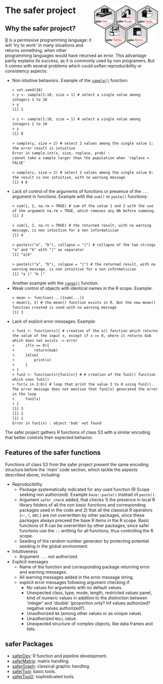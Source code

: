 

# The safer project <a href=""><img src="./profile/safer.png" align="right" height="140" /></a>

## Why the safer project?

[R](https://www.r-project.org) is a permissive programming language: it will 'try to work' in many situations and returns something, when other programming languages would have returned an error. This advantage partly explains its success, as it is commonly used by non programers. But it comes with several problems which could soften reproducibility or consistency aspects:
- Non intuitive behaviors. Example of the [`sample()`](http://127.0.0.1:25073/library/base/html/sample.html) function:
    ```
    > set.seed(16)
    > y <- sample(1:10, size = 1) # select a single value among integers 1 to 10
    > y
    [1] 1
    
    > z <- sample(1:10, size = 1) # select a single value among integers 1 to 10
    > z
    [1] 8
    
    > sample(y, size = 2) # select 2 values among the single value 1: the error result is intuitive
    Error in sample.int(x, size, replace, prob) : 
    cannot take a sample larger than the population when 'replace = FALSE'
    
    > sample(z, size = 2) # select 2 values among the single value 8: the result is non intuitive, with no warning message
    [1] 4 6
    ```
- Lack of control of the arguments of functions or presence of the `...` argument in functions. Example with the `sum()` or `paste()` functions:
    ```
    > sum(1, 2, na.rm = TRUE) # sum of the value 1 and 2 with the use of the argument na.rm = TRUE, which removes any NA before summing.
    [1] 3
    
    > sum(1, 2, na.rn = TRUE) # the returned result, with no warning message, is non intuitive for a non informatician
    [1] 4
    
    > paste(c("a", "b"), collapse = "|") # collapse of the two strings "a" and "b" with "|" as separator
    [1] "a|b"
    
    > paste(c("a", "b"), colapse = "|") # the returned result, with no warning message, is non intuitive for a non informatician
    [1] "a |" "b |"
    ```
    Another example with the [`range()`](https://bugs.r-project.org/show_bug.cgi?id=17654) function.
- Weak control of objects with identical names in the R scope. Example:
    ```
    > mean <- function(...){sum(...)}
    > mean(1, 2) # the mean() function exists in R. But the new mean() function created is used with no warning message
    [1] 3
    ```
- Lack of explicit error messages. Example:
    ```
    > fun1 <- function(x){ # creation of the a() function which returns the value of the input x, except if x == 0, where it returns bob which does not exists -> error
    +     if(x == 0){
    +         return(bob)
    +     }else{
    +         print(x)
    +     }
    + }
    > fun2 <- function(x){fun1(x)} # # creation of the fun2() function which uses fun1()
    > for(x in 3:0){ # loop that print the value 3 to 0 using fun2(). The error message does not mention that fun2(x) generated the error in the loop
    +     fun2(x)
    + }
    [1] 3
    [1] 2
    [1] 1
    Error in fun1(x) : object 'bob' not found
    ```

The safer project gathers R functions of class S3 with a similar encoding that better controls their expected behavior.

## Features of the safer functions

Functions of class S3 from the safer project present the same encoding structure before the 'main' code section, which tackle the aspects described above, including:
- Reproducibility
    - Package systematically indicated for any used function (R Scope seeking non authorized). Example `base::paste()` instead of `paste()`.
    - Argument `safer_check` added, that checks 1) the presence in local R library folders of all the non basic functions and corresponding packages used in the code and 2) that all the classical R operators (`<-`, `(`, etc.) are not overwritten by other packages, since these packages always preceed the base R items in the R scope. Basic functions of R can be overwritten by other packages, since safer functions use the `::` writting for all functions, thus controlling the R scope.
    - Seeding of the random number generator by protecting potential seeding in the global environment.
- Intuitiveness
    - Argument `...` not authorized.
- Explicit messages
    - Name of the function and corresponding package returning error and warning messages.
    - All warning messages added in the error message string.
    - explicit error messages following argument checking if: 
        - No values for arguments with no default values.
        - Unexpected class, type, mode, length, restricted values panel, kind of numeric values in addition to the distinction between 'integer' and 'double' (proportion only? Inf values authorized? negative values authorized?).
        - Unauthorized `NA` (among other values or as unique value).
        - Unauthorized `NULL` value.
        - Unexpected structure of complex objects, like data frames and lists.

## safer Packages

- [saferDev](https://github.com/safer-r/saferDev): R function and pipeline development.
- [saferMatrix](https://github.com/safer-r/saferMatrix): matrix handling.
- [saferGraph](https://github.com/safer-r/saferGraph): classical graphic handling.
- [saferTool](https://github.com/safer-r/saferTool): basic tools.
- [saferTool2](https://github.com/safer-r/saferTool2): sophisticated tools.
